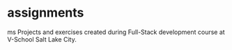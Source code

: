 # assignments
ms
Projects and exercises created during Full-Stack development course at V-School Salt Lake City. 
